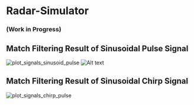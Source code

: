 # Radar-Simulator
### (Work in Progress)

## Match Filtering Result of Sinusoidal Pulse Signal
![plot_signals_sinusoid_pulse](https://github.com/alexandresannibale/Radar-Simulator/assets/59320378/3cf6a92f-4403-4199-b217-dc0202b482fc)
![Alt text](relative%20plot_signals_sinusoid_pulse.png?raw=true "Title")

## Match Filtering Result of Sinusoidal Chirp Signal
![plot_signals_chirp_pulse](https://github.com/alexandresannibale/Radar-Simulator/assets/59320378/1a9b6a09-a5ab-4a57-819b-e31ee9452ddf)
